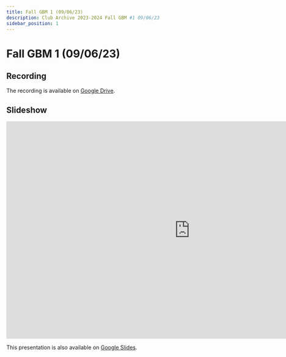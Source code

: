 ```yaml
---
title: Fall GBM 1 (09/06/23)
description: Club Archive 2023-2024 Fall GBM #1 09/06/23
sidebar_position: 1
---
```


# Fall GBM 1 (09/06/23)

## Recording

The recording is available on [Google Drive](https://drive.google.com/file/d/1ezDXmgqs2uz3KuJRORVQnWwxmTvKgOUE/view?usp=sharing).

## Slideshow

<iframe src="https://docs.google.com/presentation/d/e/2PACX-1vTG2y_B9y5O74h5fS1S4ZbgCl1wfZOC_ny0ZFzv03kWdAX8i5EvhktLXMC3MFP8b4GsHlTmb0lDvEic/embed?start=false&loop=false&delayms=3000" frameborder="0" width="960" height="569" allowfullscreen="true" mozallowfullscreen="true" webkitallowfullscreen="true"></iframe>

This presentation is also available on [Google Slides](https://docs.google.com/presentation/d/1jlztJlhocnK-dWYM_LTsSrVH7xbEOygTymiAvfejO_Q/edit?usp=sharing).

